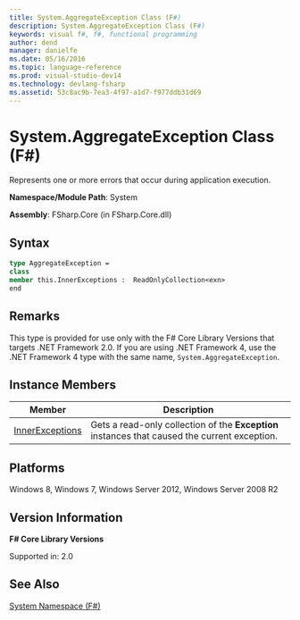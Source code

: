 ```yaml
---
title: System.AggregateException Class (F#)
description: System.AggregateException Class (F#)
keywords: visual f#, f#, functional programming
author: dend
manager: danielfe
ms.date: 05/16/2016
ms.topic: language-reference
ms.prod: visual-studio-dev14
ms.technology: devlang-fsharp
ms.assetid: 53c8ac9b-7ea3-4f97-a1d7-f977ddb31d69 
---
```


# System.AggregateException Class (F#)

Represents one or more errors that occur during application execution.

**Namespace/Module Path**: System

**Assembly**: FSharp.Core (in FSharp.Core.dll)


## Syntax

```fsharp
type AggregateException =
class
member this.InnerExceptions :  ReadOnlyCollection<exn>
end
```

## Remarks
This type is provided for use only with the F# Core Library Versions that targets .NET Framework 2.0. If you are using .NET Framework 4, use the .NET Framework 4 type with the same name, `System.AggregateException`.


## Instance Members

|Member|Description|
|------|-----------|
|[InnerExceptions](https://msdn.microsoft.com/library/2a59eae4-bb9e-40d1-88de-01bcb665248c)|Gets a read-only collection of the **Exception** instances that caused the current exception.|

## Platforms
Windows 8, Windows 7, Windows Server 2012, Windows Server 2008 R2

## Version Information
**F# Core Library Versions**

Supported in: 2.0

## See Also
[System Namespace &#40;F&#35;&#41;](System-Namespace-%5BFSharp%5D.md)